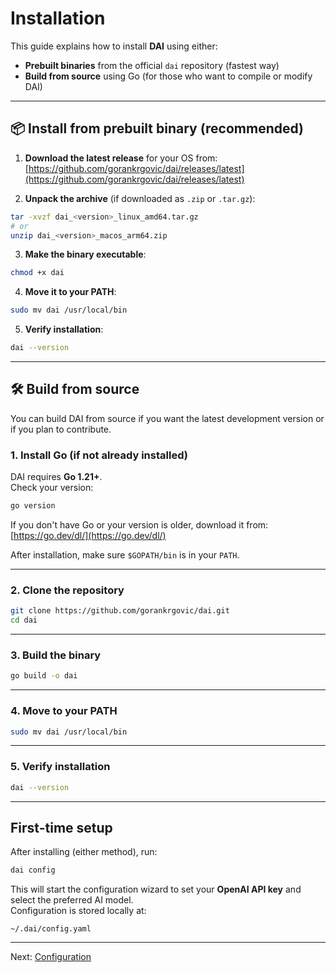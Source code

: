# Installation

This guide explains how to install **DAI** using either:
- **Prebuilt binaries** from the official `dai` repository (fastest way)
- **Build from source** using Go (for those who want to compile or modify DAI)

---

## 📦 Install from prebuilt binary (recommended)

1. **Download the latest release** for your OS from:  
   [https://github.com/gorankrgovic/dai/releases/latest](https://github.com/gorankrgovic/dai/releases/latest)

2. **Unpack the archive** (if downloaded as `.zip` or `.tar.gz`):
```bash
tar -xvzf dai_<version>_linux_amd64.tar.gz
# or
unzip dai_<version>_macos_arm64.zip
```

3. **Make the binary executable**:
```bash
chmod +x dai
```

4. **Move it to your PATH**:
```bash
sudo mv dai /usr/local/bin
```

5. **Verify installation**:
```bash
dai --version
```

---

## 🛠 Build from source

You can build DAI from source if you want the latest development version or if you plan to contribute.

### 1. Install Go (if not already installed)
DAI requires **Go 1.21+**.  
Check your version:
```bash
go version
```
If you don't have Go or your version is older, download it from:  
[https://go.dev/dl/](https://go.dev/dl/)

After installation, make sure `$GOPATH/bin` is in your `PATH`.

---

### 2. Clone the repository
```bash
git clone https://github.com/gorankrgovic/dai.git
cd dai
```

---

### 3. Build the binary
```bash
go build -o dai
```

---

### 4. Move to your PATH
```bash
sudo mv dai /usr/local/bin
```

---

### 5. Verify installation
```bash
dai --version
```

---

## First-time setup

After installing (either method), run:
```bash
dai config
```
This will start the configuration wizard to set your **OpenAI API key** and select the preferred AI model.  
Configuration is stored locally at:
```text
~/.dai/config.yaml
```

---

Next: [Configuration](configuration.md)
